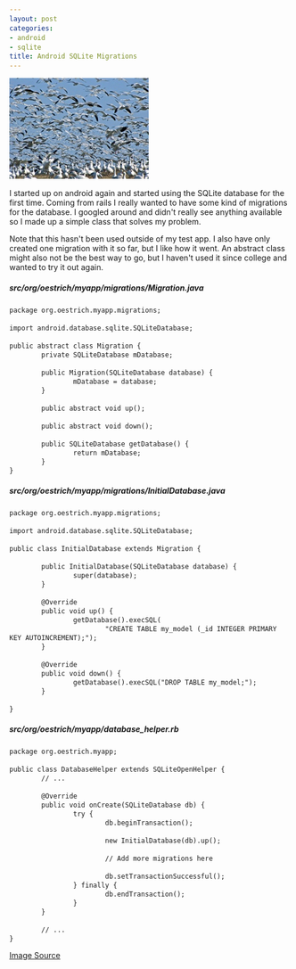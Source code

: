 ```yaml
---
layout: post
categories:
- android
- sqlite
title: Android SQLite Migrations
---
```


<img class="float-img" alt="Migrating birds" src="/images/bird_migrations.jpg" />

I started up on android again and started using the SQLite database for the first time. Coming from rails I really wanted to have some kind of migrations for the database. I googled around and didn't really see anything available so I made up a simple class that solves my problem.

Note that this hasn't been used outside of my test app. I also have only created one migration with it so far, but I like how it went. An abstract class might also not be the best way to go, but I haven't used it since college and wanted to try it out again.

##### src/org/oestrich/myapp/migrations/Migration.java
    package org.oestrich.myapp.migrations;

    import android.database.sqlite.SQLiteDatabase;

    public abstract class Migration {
            private SQLiteDatabase mDatabase;

            public Migration(SQLiteDatabase database) {
                    mDatabase = database;
            }

            public abstract void up();

            public abstract void down();

            public SQLiteDatabase getDatabase() {
                    return mDatabase;
            }
    }

##### src/org/oestrich/myapp/migrations/InitialDatabase.java
    package org.oestrich.myapp.migrations;

    import android.database.sqlite.SQLiteDatabase;

    public class InitialDatabase extends Migration {

            public InitialDatabase(SQLiteDatabase database) {
                    super(database);
            }

            @Override
            public void up() {
                    getDatabase().execSQL(
                            "CREATE TABLE my_model (_id INTEGER PRIMARY KEY AUTOINCREMENT);");
            }

            @Override
            public void down() {
                    getDatabase().execSQL("DROP TABLE my_model;");
            }

    }

##### src/org/oestrich/myapp/database_helper.rb
    package org.oestrich.myapp;

    public class DatabaseHelper extends SQLiteOpenHelper {
            // ...

            @Override
            public void onCreate(SQLiteDatabase db) {
                    try {
                            db.beginTransaction();

                            new InitialDatabase(db).up();

                            // Add more migrations here

                            db.setTransactionSuccessful();
                    } finally {
                            db.endTransaction();
                    }
            }

            // ...
    }

[Image Source](http://www.flickr.com/photos/rwjensen/3482243965/)
